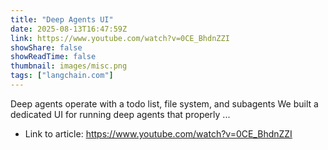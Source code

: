 ```yaml
---
title: "Deep Agents UI"
date: 2025-08-13T16:47:59Z
link: https://www.youtube.com/watch?v=0CE_BhdnZZI
showShare: false
showReadTime: false
thumbnail: images/misc.png
tags: ["langchain.com"]
---
```

Deep agents operate with a todo list, file system, and subagents We built a dedicated UI for running deep agents that properly ...

- Link to article: https://www.youtube.com/watch?v=0CE_BhdnZZI